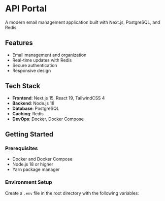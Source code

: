 # API Portal

A modern email management application built with Next.js, PostgreSQL, and Redis.

## Features

- Email management and organization
- Real-time updates with Redis
- Secure authentication
- Responsive design

## Tech Stack

- **Frontend**: Next.js 15, React 19, TailwindCSS 4
- **Backend**: Node.js 18
- **Database**: PostgreSQL
- **Caching**: Redis
- **DevOps**: Docker, Docker Compose

## Getting Started

### Prerequisites

- Docker and Docker Compose
- Node.js 18 or higher
- Yarn package manager

### Environment Setup

Create a `.env` file in the root directory with the following variables:

